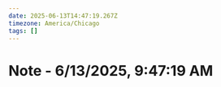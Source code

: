 ```yaml
---
date: 2025-06-13T14:47:19.267Z
timezone: America/Chicago
tags: []
---
```


# Note - 6/13/2025, 9:47:19 AM

